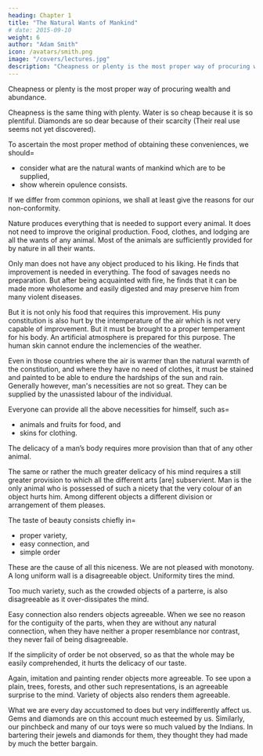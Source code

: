 ```yaml
---
heading: Chapter 1
title: "The Natural Wants of Mankind"
# date: 2015-09-10
weight: 6
author: "Adam Smith"
icon: /avatars/smith.png
image: "/covers/lectures.jpg"
description: "Cheapness or plenty is the most proper way of procuring wealth and abundance"
---
```




Cheapness or plenty is the most proper way of procuring wealth and abundance.

Cheapness is the same thing with plenty. Water is so cheap because it is so plentiful. Diamonds are so dear because of their scarcity (Their real use seems not yet discovered).

To ascertain the most proper method of obtaining these conveniences, we should= 
- consider what are the natural wants of mankind which are to be supplied,
- show wherein opulence consists.

If we differ from common opinions, we shall at least give the reasons for our non-conformity.

Nature produces everything that is needed to support every animal. It does not need to improve the original production. Food, clothes, and lodging are all the wants of any animal. Most of the animals are sufficiently provided for by nature in all their wants.

Only man does not have any object produced to his liking. He finds that improvement is needed in everything. The food of savages needs no preparation. But after being acquainted with fire, he finds that it can be made more wholesome and easily digested and may preserve him from many violent diseases.

But it is not only his food that requires this improvement. His puny constitution is also hurt by the intemperature of the air which is not very capable of improvement. But it must be brought to a proper temperament for his body. An artificial atmosphere is prepared for this purpose. The human skin cannot endure the inclemencies of the weather.

Even in those countries where the air is warmer than the natural warmth of the constitution, and where they have no need of clothes, it must be stained and painted to be able to endure the hardships of the sun and rain. Generally however, man's necessities are not so great.
They can be supplied by the unassisted labour of the individual.

Everyone can provide all the above necessities for himself, such as= 
- animals and fruits for food, and
- skins for clothing.

The delicacy of a man’s body requires more provision than that of any other animal.

The same or rather the much greater delicacy of his mind requires a still greater provision to which all the different arts [are] subservient.
Man is the only animal who is possessed of such a nicety that the very colour of an object hurts him.
Among different objects a different division or arrangement of them pleases.

The taste of beauty consists chiefly in= 
- proper variety,
- easy connection, and
- simple order

These are the cause of all this niceness. We are not pleased with monotony. A long uniform wall is a disagreeable object. Uniformity tires the mind.

Too much variety, such as the crowded objects of a parterre, is also disagreeable as it over-dissipates the mind.

Easy connection also renders objects agreeable. When we see no reason for the contiguity of the parts, when they are without any natural connection, when they have neither a proper resemblance nor contrast, they never fail of being disagreeable.

If the simplicity of order be not observed, so as that the whole may be easily comprehended, it hurts the delicacy of our taste.

Again, imitation and painting render objects more agreeable.
To see upon a plain, trees, forests, and other such representations, is an agreeable surprise to the mind.
Variety of objects also renders them agreeable.

What we are every day accustomed to does but very indifferently affect us. Gems and diamonds are on this account much esteemed by us. Similarly, our pinchbeck and many of our toys were so much valued by the Indians.
In bartering their jewels and diamonds for them, they thought they had made by much the better bargain.
